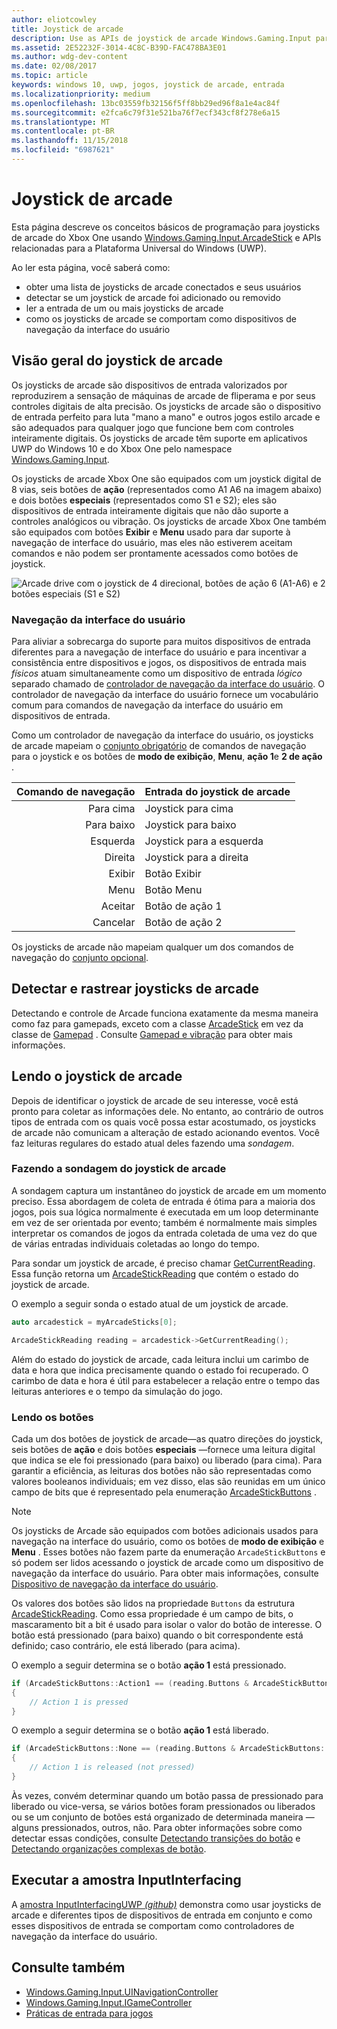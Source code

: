 ```yaml
---
author: eliotcowley
title: Joystick de arcade
description: Use as APIs de joystick de arcade Windows.Gaming.Input para detectar e ler joysticks de arcade.
ms.assetid: 2E52232F-3014-4C8C-B39D-FAC478BA3E01
ms.author: wdg-dev-content
ms.date: 02/08/2017
ms.topic: article
keywords: windows 10, uwp, jogos, joystick de arcade, entrada
ms.localizationpriority: medium
ms.openlocfilehash: 13bc03559fb32156f5ff8bb29ed96f8a1e4ac84f
ms.sourcegitcommit: e2fca6c79f31e521ba76f7ecf343cf8f278e6a15
ms.translationtype: MT
ms.contentlocale: pt-BR
ms.lasthandoff: 11/15/2018
ms.locfileid: "6987621"
---
```

# <a name="arcade-stick"></a>Joystick de arcade

Esta página descreve os conceitos básicos de programação para joysticks de arcade do Xbox One usando [Windows.Gaming.Input.ArcadeStick][arcadestick] e APIs relacionadas para a Plataforma Universal do Windows (UWP).

Ao ler esta página, você saberá como:

* obter uma lista de joysticks de arcade conectados e seus usuários
* detectar se um joystick de arcade foi adicionado ou removido
* ler a entrada de um ou mais joysticks de arcade
* como os joysticks de arcade se comportam como dispositivos de navegação da interface do usuário

## <a name="arcade-stick-overview"></a>Visão geral do joystick de arcade

Os joysticks de arcade são dispositivos de entrada valorizados por reproduzirem a sensação de máquinas de arcade de fliperama e por seus controles digitais de alta precisão. Os joysticks de arcade são o dispositivo de entrada perfeito para luta "mano a mano" e outros jogos estilo arcade e são adequados para qualquer jogo que funcione bem com controles inteiramente digitais. Os joysticks de arcade têm suporte em aplicativos UWP do Windows 10 e do Xbox One pelo namespace [Windows.Gaming.Input][].

Os joysticks de arcade Xbox One são equipados com um joystick digital de 8 vias, seis botões de **ação** (representados como A1 A6 na imagem abaixo) e dois botões **especiais** (representados como S1 e S2); eles são dispositivos de entrada inteiramente digitais que não dão suporte a controles analógicos ou vibração. Os joysticks de arcade Xbox One também são equipados com botões **Exibir** e **Menu** usado para dar suporte à navegação de interface do usuário, mas eles não estiverem aceitam comandos e não podem ser prontamente acessados como botões de joystick.

![Arcade drive com o joystick de 4 direcional, botões de ação 6 (A1-A6) e 2 botões especiais (S1 e S2)](images/arcade-stick-1.png)

### <a name="ui-navigation"></a>Navegação da interface do usuário

Para aliviar a sobrecarga do suporte para muitos dispositivos de entrada diferentes para a navegação de interface do usuário e para incentivar a consistência entre dispositivos e jogos, os dispositivos de entrada mais _físicos_ atuam simultaneamente como um dispositivo de entrada _lógico_ separado chamado de [controlador de navegação da interface do usuário](ui-navigation-controller.md). O controlador de navegação da interface do usuário fornece um vocabulário comum para comandos de navegação da interface do usuário em dispositivos de entrada.

Como um controlador de navegação da interface do usuário, os joysticks de arcade mapeiam o [conjunto obrigatório](ui-navigation-controller.md#required-set) de comandos de navegação para o joystick e os botões de **modo de exibição**, **Menu**, **ação 1**e **2 de ação** .

| Comando de navegação | Entrada do joystick de arcade  |
| ------------------:| ------------------- |
|                 Para cima | Joystick para cima            |
|               Para baixo | Joystick para baixo          |
|               Esquerda | Joystick para a esquerda          |
|              Direita | Joystick para a direita         |
|               Exibir | Botão Exibir         |
|               Menu | Botão Menu         |
|             Aceitar | Botão de ação 1     |
|             Cancelar | Botão de ação 2     |

Os joysticks de arcade não mapeiam qualquer um dos comandos de navegação do [conjunto opcional](ui-navigation-controller.md#optional-set).

## <a name="detect-and-track-arcade-sticks"></a>Detectar e rastrear joysticks de arcade

Detectando e controle de Arcade funciona exatamente da mesma maneira como faz para gamepads, exceto com a classe [ArcadeStick][] em vez da classe de [Gamepad](https://docs.microsoft.com/uwp/api/Windows.Gaming.Input.Gamepad) . Consulte [Gamepad e vibração](gamepad-and-vibration.md) para obter mais informações.

<!-- Arcade sticks are managed by the system, therefore you don't have to create or initialize them. The system provides a list of connected arcades sticks and events to notify you when an arcade stick is added or removed.

### The arcade sticks list

The [ArcadeStick][] class provides a static property, [ArcadeSticks][], which is a read-only list of arcade sticks that are currently connected. Because you might only be interested in some of the connected arcade sticks, it's recommended that you maintain your own collection instead of accessing them through the `ArcadeSticks` property.

The following example copies all connected arcade sticks into a new collection. Note that because other threads in the background will be accessing this collection (in the [ArcadeStickAdded][] and [ArcadeStickRemoved][] events), you need to place a lock around any code that reads or updates the collection.

```cpp
auto myArcadeSticks = ref new Vector<ArcadeStick^>();
critical_section myLock{};

for (auto arcadeStick : ArcadeStick::ArcadeSticks)
{
    // Check if the arcade stick is already in myArcadeSticks; if it isn't, add
    // it.
    critical_section::scoped_lock lock{ myLock };
    auto it = std::find(begin(myArcadeSticks), end(myArcadeSticks), arcadeStick);

    if (it == end(myArcadeSticks))
    {
        // This code assumes that you're interested in all arcade sticks.
        myArcadeSticks->Append(arcadeStick);
    }
}
```

### Adding and removing arcade sticks

When an arcade stick is added or removed the [ArcadeStickAdded][] and [ArcadeStickRemoved][] events are raised. You can register handlers for these events to keep track of the arcade sticks that are currently connected.

The following example starts tracking an arcade stick that's been added.

```cpp
ArcadeStick::ArcadeStickAdded += ref new EventHandler<ArcadeStick^>(Platform::Object^, ArcadeStick^ args)
{
    // Check if the just-added arcade stick is already in myArcadeSticks; if it
    // isn't, add it.
    critical_section::scoped_lock lock{ myLock };
    auto it = std::find(begin(myGamepads), end(myGamepads), args);

    // This code assumes that you're interested in all new arcade sticks.
    myArcadeSticks->Append(args);
}
```

The following example stops tracking an arcade stick that's been removed.

```cpp
ArcadeStick::ArcadeStickRemoved += ref new EventHandler<ArcadeStick^>(Platform::Object^, ArcadeStick^ args)
{
    unsigned int indexRemoved;

    if(myArcadeSticks->IndexOf(args, &indexRemoved))
    {
        myArcadeSticks->RemoveAt(indexRemoved);
    }
}
```

### Users and headsets

Each arcade stick can be associated with a user account to link their identity to their gameplay, and can have a headset attached to facilitate voice chat or in-game features. To learn more about working with users and headsets, see [Tracking users and their devices](input-practices-for-games.md#tracking-users-and-their-devices) and [Headset](headset.md). -->

## <a name="reading-the-arcade-stick"></a>Lendo o joystick de arcade

Depois de identificar o joystick de arcade de seu interesse, você está pronto para coletar as informações dele. No entanto, ao contrário de outros tipos de entrada com os quais você possa estar acostumado, os joysticks de arcade não comunicam a alteração de estado acionando eventos. Você faz leituras regulares do estado atual deles fazendo uma _sondagem_.

### <a name="polling-the-arcade-stick"></a>Fazendo a sondagem do joystick de arcade

A sondagem captura um instantâneo do joystick de arcade em um momento preciso. Essa abordagem de coleta de entrada é ótima para a maioria dos jogos, pois sua lógica normalmente é executada em um loop determinante em vez de ser orientada por evento; também é normalmente mais simples interpretar os comandos de jogos da entrada coletada de uma vez do que de várias entradas individuais coletadas ao longo do tempo.

Para sondar um joystick de arcade, é preciso chamar [GetCurrentReading][]. Essa função retorna um [ArcadeStickReading][] que contém o estado do joystick de arcade.

O exemplo a seguir sonda o estado atual de um joystick de arcade.

```cpp
auto arcadestick = myArcadeSticks[0];

ArcadeStickReading reading = arcadestick->GetCurrentReading();
```

Além do estado do joystick de arcade, cada leitura inclui um carimbo de data e hora que indica precisamente quando o estado foi recuperado. O carimbo de data e hora é útil para estabelecer a relação entre o tempo das leituras anteriores e o tempo da simulação do jogo.

### <a name="reading-the-buttons"></a>Lendo os botões

Cada um dos botões de joystick de arcade&mdash;as quatro direções do joystick, seis botões de **ação** e dois botões **especiais** &mdash;fornece uma leitura digital que indica se ele foi pressionado (para baixo) ou liberado (para cima). Para garantir a eficiência, as leituras dos botões não são representadas como valores booleanos individuais; em vez disso, elas são reunidas em um único campo de bits que é representado pela enumeração [ArcadeStickButtons][] .

> [!NOTE]
> Os joysticks de Arcade são equipados com botões adicionais usados para navegação na interface do usuário, como os botões de **modo de exibição** e **Menu** . Esses botões não fazem parte da enumeração `ArcadeStickButtons` e só podem ser lidos acessando o joystick de arcade como um dispositivo de navegação da interface do usuário. Para obter mais informações, consulte [Dispositivo de navegação da interface do usuário](ui-navigation-controller.md).

Os valores dos botões são lidos na propriedade `Buttons` da estrutura [ArcadeStickReading][]. Como essa propriedade é um campo de bits, o mascaramento bit a bit é usado para isolar o valor do botão de interesse. O botão está pressionado (para baixo) quando o bit correspondente está definido; caso contrário, ele está liberado (para acima).

O exemplo a seguir determina se o botão **ação 1** está pressionado.

```cpp
if (ArcadeStickButtons::Action1 == (reading.Buttons & ArcadeStickButtons::Action1))
{
    // Action 1 is pressed
}
```

O exemplo a seguir determina se o botão **ação 1** está liberado.

```cpp
if (ArcadeStickButtons::None == (reading.Buttons & ArcadeStickButtons::Action1))
{
    // Action 1 is released (not pressed)
}
```

Às vezes, convém determinar quando um botão passa de pressionado para liberado ou vice-versa, se vários botões foram pressionados ou liberados ou se um conjunto de botões está organizado de determinada maneira &mdash; alguns pressionados, outros, não. Para obter informações sobre como detectar essas condições, consulte [Detectando transições do botão](input-practices-for-games.md#detecting-button-transitions) e [Detectando organizações complexas de botão](input-practices-for-games.md#detecting-complex-button-arrangements).

## <a name="run-the-inputinterfacing-sample"></a>Executar a amostra InputInterfacing

A [amostra InputInterfacingUWP _(github)_](https://github.com/Microsoft/Xbox-ATG-Samples/tree/master/Samples/System/InputInterfacingUWP) demonstra como usar joysticks de arcade e diferentes tipos de dispositivos de entrada em conjunto e como esses dispositivos de entrada se comportam como controladores de navegação da interface do usuário.

## <a name="see-also"></a>Consulte também

* [Windows.Gaming.Input.UINavigationController][]
* [Windows.Gaming.Input.IGameController][]
* [Práticas de entrada para jogos](input-practices-for-games.md)

[Windows.Gaming.Input]: https://msdn.microsoft.com/library/windows/apps/windows.gaming.input.aspx
[Windows.Gaming.Input.IGameController]: https://msdn.microsoft.com/library/windows/apps/windows.gaming.input.igamecontroller.aspx
[Windows.Gaming.Input.UINavigationController]: https://msdn.microsoft.com/library/windows/apps/windows.gaming.input.uinavigationcontroller.aspx
[arcadestick]: https://msdn.microsoft.com/library/windows/apps/windows.gaming.input.arcadestick.aspx
[arcadesticks]: https://msdn.microsoft.com/library/windows/apps/windows.gaming.input.arcadestick.arcadesticks.aspx
[arcadestickadded]: https://msdn.microsoft.com/library/windows/apps/windows.gaming.input.arcadestick.arcadestickadded.aspx
[arcadestickremoved]: https://msdn.microsoft.com/library/windows/apps/windows.gaming.input.arcadestick.arcadestickremoved.aspx
[getcurrentreading]: https://msdn.microsoft.com/library/windows/apps/windows.gaming.input.arcadestick.getcurrentreading.aspx
[arcadestickreading]: https://msdn.microsoft.com/library/windows/apps/windows.gaming.input.arcadestickreading.aspx
[arcadestickbuttons]: https://msdn.microsoft.com/library/windows/apps/windows.gaming.input.arcadestickbuttons.aspx
